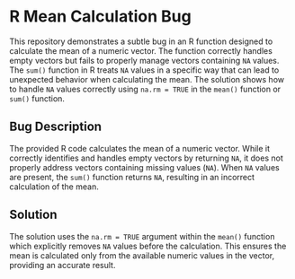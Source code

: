 # R Mean Calculation Bug

This repository demonstrates a subtle bug in an R function designed to calculate the mean of a numeric vector. The function correctly handles empty vectors but fails to properly manage vectors containing `NA` values. The `sum()` function in R treats `NA` values in a specific way that can lead to unexpected behavior when calculating the mean. The solution shows how to handle `NA` values correctly using `na.rm = TRUE` in the `mean()` function or `sum()` function.

## Bug Description
The provided R code calculates the mean of a numeric vector. While it correctly identifies and handles empty vectors by returning `NA`, it does not properly address vectors containing missing values (`NA`).  When `NA` values are present, the `sum()` function returns `NA`, resulting in an incorrect calculation of the mean.

## Solution
The solution uses the `na.rm = TRUE` argument within the `mean()` function which explicitly removes `NA` values before the calculation. This ensures the mean is calculated only from the available numeric values in the vector, providing an accurate result.